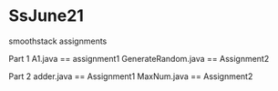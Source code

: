 # SsJune21
smoothstack assignments

Part 1
A1.java == assignment1
GenerateRandom.java == Assignment2


Part 2
adder.java == Assignment1
MaxNum.java == Assignment2

